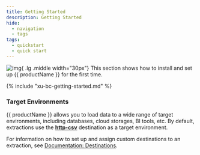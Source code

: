 ```yaml
---
title: Getting Started
description: Getting Started
hide:
  - navigation
  - tags
tags:
  - quickstart
  - quick start  
---
```


![img](site:assets/images/logos/theo-thumbs.png){ .lg .middle width="30px"} This section shows how to install and set up {{ productName }} for the first time.

{% include "xu-bc-getting-started.md" %}


### Target Environments

{{ productName }} allows you to load data to a wide range of target environments, including databases, cloud storages, BI tools, etc.
By default, extractions use the [**http-csv**](documentation/destinations/csv-via-http.md) destination as a target environment.

For information on how to set up and assign custom destinations to an extraction, see [Documentation: Destinations](documentation/destinations/index.md).

